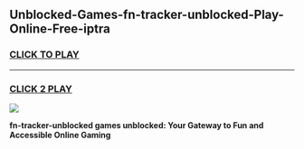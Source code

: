 
## Unblocked-Games-fn-tracker-unblocked-Play-Online-Free-iptra
<h3>
<a href="https://premium76.site?title=fn-tracker-unblocked&ref=26A">CLICK TO PLAY</a></h3>
<hr>

<h3>
<a href="https://premium76.site?title=fn-tracker-unblocked&ref=26A">CLICK 2 PLAY</a>
  
</h3>

<a href="https://premium76.site?title=fn-tracker-unblocked&ref=26A"><img src="https://clearcache.store/games.png"></a>


**fn-tracker-unblocked games unblocked: Your Gateway to Fun and Accessible Online Gaming**
